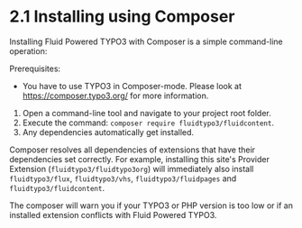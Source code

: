 2.1 Installing using Composer
=============================
 
Installing Fluid Powered TYPO3 with Composer is a simple command-line operation:

Prerequisites: 
- You have to use TYPO3 in Composer-mode. Please look at https://composer.typo3.org/ for more information. 

1. Open a command-line tool and navigate to your project root folder.
2. Execute the command: `composer require fluidtypo3/fluidcontent`.
3. Any dependencies automatically get installed.

Composer resolves all dependencies of extensions that have their dependencies set correctly. For example, installing this site's Provider Extension (`fluidtypo3/fluidtypo3org`) will immediately also install `fluidtypo3/flux`, `fluidtypo3/vhs`, `fluidtypo3/fluidpages` and `fluidtypo3/fluidcontent`.

The composer will warn you if your TYPO3 or PHP version is too low or if an installed extension conflicts with Fluid Powered TYPO3.
